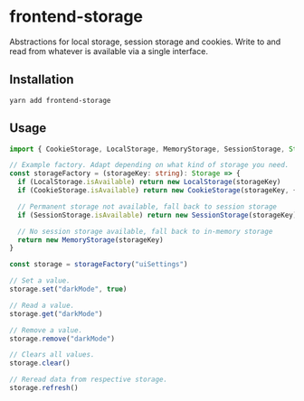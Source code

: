 # frontend-storage

Abstractions for local storage, session storage and cookies. Write to and read from whatever is available via a single interface.

## Installation

`yarn add frontend-storage`

## Usage

```typescript
import { CookieStorage, LocalStorage, MemoryStorage, SessionStorage, Storage } from "frontend-storage"

// Example factory. Adapt depending on what kind of storage you need.
const storageFactory = (storageKey: string): Storage => {
  if (LocalStorage.isAvailable) return new LocalStorage(storageKey)
  if (CookieStorage.isAvailable) return new CookieStorage(storageKey, { secure: process.env.NODE_ENV === "production" })

  // Permanent storage not available, fall back to session storage
  if (SessionStorage.isAvailable) return new SessionStorage(storageKey)

  // No session storage available, fall back to in-memory storage
  return new MemoryStorage(storageKey)
}

const storage = storageFactory("uiSettings")

// Set a value.
storage.set("darkMode", true)

// Read a value.
storage.get("darkMode")

// Remove a value.
storage.remove("darkMode")

// Clears all values.
storage.clear()

// Reread data from respective storage.
storage.refresh()
```
